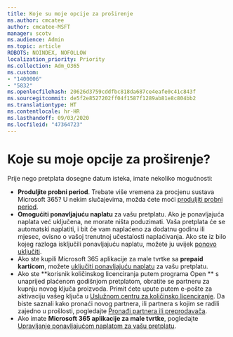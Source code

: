 ```yaml
---
title: Koje su moje opcije za proširenje
ms.author: cmcatee
author: cmcatee-MSFT
manager: scotv
ms.audience: Admin
ms.topic: article
ROBOTS: NOINDEX, NOFOLLOW
localization_priority: Priority
ms.collection: Adm_O365
ms.custom:
- "1400006"
- "5832"
ms.openlocfilehash: 20626d3759cddfbc818da687ce4eafe0c41c843f
ms.sourcegitcommit: de5f2e8527202ff04f1587f1289ab81e8c804bb2
ms.translationtype: HT
ms.contentlocale: hr-HR
ms.lasthandoff: 09/03/2020
ms.locfileid: "47364723"
---
```

# <a name="what-are-my-options-to-extend"></a>Koje su moje opcije za proširenje?

Prije nego pretplata dosegne datum isteka, imate nekoliko mogućnosti:

- **Produljite probni period**.  Trebate više vremena za procjenu sustava Microsoft 365? U nekim slučajevima, možda ćete moći [produljiti probni period](https://docs.microsoft.com/microsoft-365/commerce/extend-your-trial).  
- **Omogućiti ponavljajuću naplatu** za vašu pretplatu. Ako je ponavljajuća naplata već uključena, ne morate ništa poduzimati. Vaša pretplata će se automatski naplatiti, i bit će vam naplaćeno za dodatnu godinu ili mjesec, ovisno o vašoj trenutnoj učestalosti naplaćivanja. Ako ste iz bilo kojeg razloga isključili ponavljajuću naplatu, možete ju uvijek [ ponovo uključiti](https://docs.microsoft.com/microsoft-365/commerce/subscriptions/renew-your-subscription).
- Ako ste kupili Microsoft 365 aplikacije za male tvrtke sa **prepaid karticom**, možete [uključiti ponavljajuću naplatu](https://docs.microsoft.com/microsoft-365/commerce/subscriptions/renew-your-subscription) za vašu pretplatu.
- Ako ste **korisnik količinskog licenciranja putem programa Open ** s unaprijed plaćenom godišnjom pretplatom, obratite se partneru za kupnju novog ključa proizvoda. Primit ćete upute putem e-pošte za aktivaciju vašeg ključa u [ Uslužnom centru za količinsko licenciranje](https://go.microsoft.com/fwlink/p/?LinkID=282016). Da biste saznali kako pronaći novog partnera, ili partnera s kojim se radili zajedno u prošlosti, pogledajte [Pronađi partnera ili preprodavača](https://docs.microsoft.com/microsoft-365/admin/manage/find-your-partner-or-reseller).
- Ako imate **Microsoft 365 aplikacije za male tvrtke**, pogledajte [Upravljanje ponavljajućom naplatom za vašu pretplatu](https://docs.microsoft.com/microsoft-365/commerce/subscriptions/renew-your-subscription).
